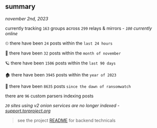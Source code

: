 
## summary
_november 2nd, 2023_

currently tracking `163` groups across `299` relays & mirrors - _`100` currently online_

⏲ there have been `24` posts within the `last 24 hours`

🦈 there have been `32` posts within the `month of november`

🪐 there have been `1506` posts within the `last 90 days`

🏚 there have been `3945` posts within the `year of 2023`

🦕 there have been `8635` posts `since the dawn of ransomwatch`

there are `96` custom parsers indexing posts

_`20` sites using v2 onion services are no longer indexed - [support.torproject.org](https://support.torproject.org/onionservices/v2-deprecation/)_

> see the project [README](https://github.com/joshhighet/ransomwatch#ransomwatch--) for backend technicals

